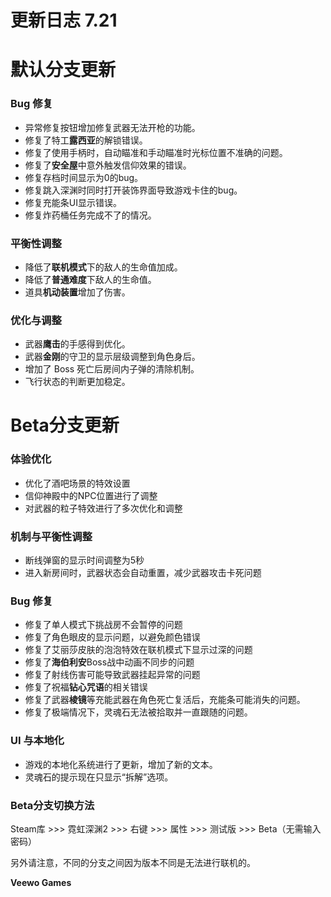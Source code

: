 # 更新日志 7.21

# 默认分支更新

###  **Bug 修复**

* 异常修复按钮增加修复武器无法开枪的功能。
* 修复了特工**露西亚**的解锁错误。
* 修复了使用手柄时，自动瞄准和手动瞄准时光标位置不准确的问题。
* 修复了**安全屋**中意外触发信仰效果的错误。
* 修复存档时间显示为0的bug。
* 修复跳入深渊时同时打开装饰界面导致游戏卡住的bug。
* 修复充能条UI显示错误。
* 修复炸药桶任务完成不了的情况。
###  **平衡性调整**

* 降低了**联机模式**下的敌人的生命值加成。
* 降低了**普通难度**下敌人的生命值。
* 道具**机动装置**增加了伤害。
###  **优化与调整**

* 武器**鹰击**的手感得到优化。
* 武器**金刚**的守卫的显示层级调整到角色身后。
* 增加了 Boss 死亡后房间内子弹的清除机制。
* 飞行状态的判断更加稳定。
# Beta分支更新

### **体验优化**

* 优化了酒吧场景的特效设置
* 信仰神殿中的NPC位置进行了调整
* 对武器的粒子特效进行了多次优化和调整
### **机制与平衡性调整**

* 断线弹窗的显示时间调整为5秒
* 进入新房间时，武器状态会自动重置，减少武器攻击卡死问题
### **Bug 修复**

* 修复了单人模式下挑战房不会暂停的问题
* 修复了角色眼皮的显示问题，以避免颜色错误
* 修复了艾丽莎皮肤的泡泡特效在联机模式下显示过深的问题
* 修复了**海伯利安**Boss战中动画不同步的问题
* 修复了射线伤害可能导致武器挂起异常的问题
* 修复了祝福**钻心咒语**的相关错误
* 修复了武器**棱镜**等充能武器在角色死亡复活后，充能条可能消失的问题。
* 修复了极端情况下，灵魂石无法被拾取并一直跟随的问题。
### **UI 与本地化**

* 游戏的本地化系统进行了更新，增加了新的文本。
* 灵魂石的提示现在只显示“拆解”选项。
### Beta分支切换方法

Steam库 >>> 霓虹深渊2 >>> 右键 >>> 属性 >>> 测试版 >>> Beta（无需输入密码）

另外请注意，不同的分支之间因为版本不同是无法进行联机的。

**Veewo Games**

